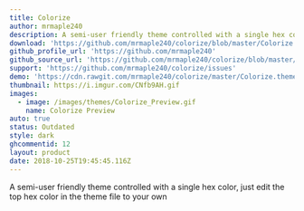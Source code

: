 ```yaml
---
title: Colorize
author: mrmaple240
description: A semi-user friendly theme controlled with a single hex color, just edit the top hex color in the theme file to your own
download: 'https://github.com/mrmaple240/colorize/blob/master/Colorize.theme.css'
github_profile_url: 'https://github.com/mrmaple240'
github_source_url: 'https://github.com/mrmaple240/colorize/blob/master/Colorize.theme.css'
support: 'https://github.com/mrmaple240/colorize/issues'
demo: 'https://cdn.rawgit.com/mrmaple240/colorize/master/Colorize.theme.css'
thumbnail: https://i.imgur.com/CNfb9AH.gif
images:
  - image: /images/themes/Colorize_Preview.gif
    name: Colorize Preview
auto: true
status: Outdated
style: dark
ghcommentid: 12
layout: product
date: 2018-10-25T19:45:45.116Z
---
```

A semi-user friendly theme controlled with a single hex color, just edit the top hex color in the theme file to your own